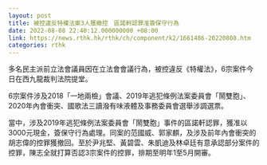 ```yaml
---
layout: post
title: 被控違反特權法案3人獲撤控　區諾軒認罪准簽保守行為
date: 2022-08-08 22:40:12.000000000 +08:00
link: https://news.rthk.hk/rthk/ch/component/k2/1661486-20220808.htm
categories: rthk
---
```


多名民主派前立法會議員因在立法會會議行為，被控違反《特權法》，6宗案件今日在西九龍裁判法院提堂。

6宗案件涉及2018「一地兩檢」會議、2019年逃犯條例法案委員會「鬧雙胞」、2020年內會衝突、國歌法三讀潑有味液體及事務委員會選舉涉調選票。

當中，涉及2019年逃犯條例法案委員會「鬧雙胞」事件的區諾軒認罪，獲准以3000元現金，簽保守行為處理。同案的范國威、郭家麒，及涉及前年內會衝突的胡志偉的控罪獲撤回。至於尹兆堅、黃碧雲、朱凱迪及林卓廷有意承認部分案件的控罪，陳志全就打算否認3宗案件的控罪，排期至明年1至5月開審。

